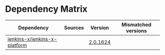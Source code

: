 # Dependency Matrix

Dependency | Sources | Version | Mismatched versions
---------- | ------- | ------- | -------------------
[jenkins-x/jenkins-x-platform](https://github.com/jenkins-x/jenkins-x-platform) |  | [2.0.1624](https://github.com/jenkins-x/jenkins-x-platform/releases/tag/v2.0.1624) | 
